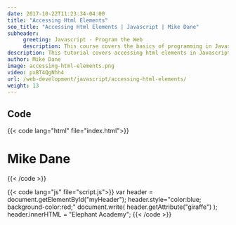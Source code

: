 ```yaml
---
date: 2017-10-22T11:23:34-04:00
title: "Accessing Html Elements"
seo_title: "Accessing Html Elements | Javascript | Mike Dane"
subheader:
     greeting: Javascript - Program the Web
     description: This course covers the basics of programming in Javascript. Work your way through the videos/articles and I'll teach you everything you need to know to make your website more responsive!
description: This tutorial covers accessing html elements in Javascript.
author: Mike Dane
image: accessing-html-elements.png
video: pxBT4QgNhh4
url: /web-development/javascript/accessing-html-elements/
weight: 13
---
```


## Code

{{< code lang="html" file="index.html">}}
<h1 id="myHeader" giraffe="Giraffe Attr">Mike Dane</h1>
<script src="script.js"></script>
{{< /code >}}

{{< code lang="js" file="script.js">}}
var header = document.getElementById("myHeader");
header.style="color:blue; background-color:red;"
document.write( header.getAttribute("giraffe") );
header.innerHTML = "Elephant Academy";
{{< /code >}}